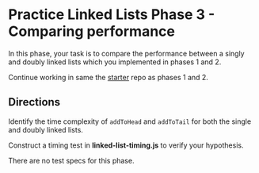 # Practice Linked Lists Phase 3 - Comparing performance

In this phase, your task is to compare the performance between a singly and doubly linked lists which you implemented in phases 1 and 2.

Continue working in same the [starter] repo as phases 1 and 2.

## Directions

Identify the time complexity of `addToHead` and `addToTail` for both the single and doubly linked lists.

Construct a timing test in **linked-list-timing.js** to verify your hypothesis.

There are no test specs for this phase.

[starter]: https://github.com/appacademy/practice-for-week-05-linked-list-practice
